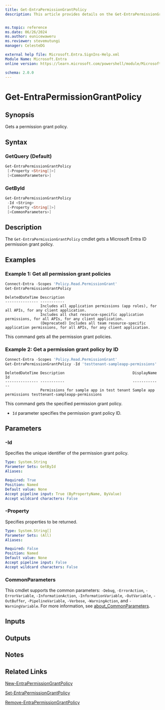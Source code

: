 ```yaml
---
title: Get-EntraPermissionGrantPolicy
description: This article provides details on the Get-EntraPermissionGrantPolicy command.


ms.topic: reference
ms.date: 06/26/2024
ms.author: eunicewaweru
ms.reviewer: stevemutungi
manager: CelesteDG

external help file: Microsoft.Entra.SignIns-Help.xml
Module Name: Microsoft.Entra
online version: https://learn.microsoft.com/powershell/module/Microsoft.Entra/Get-EntraPermissionGrantPolicy

schema: 2.0.0
---
```


# Get-EntraPermissionGrantPolicy

## Synopsis

Gets a permission grant policy.

## Syntax

### GetQuery (Default)

```powershell
Get-EntraPermissionGrantPolicy
 [-Property <String[]>]
 [<CommonParameters>]
```

### GetById

```powershell
Get-EntraPermissionGrantPolicy
 -Id <String>
 [-Property <String[]>]
 [<CommonParameters>]
```

## Description

The `Get-EntraPermissionGrantPolicy` cmdlet gets a Microsoft Entra ID permission grant policy.

## Examples

### Example 1: Get all permission grant policies

```powershell
Connect-Entra -Scopes 'Policy.Read.PermissionGrant'
Get-EntraPermissionGrantPolicy
```

```Output
DeletedDateTime Description
--------------- -----------
                Includes all application permissions (app roles), for all APIs, for any client application.
                Includes all chat resoruce-specific application permissions, for all APIs, for any client application.
                (Deprecated) Includes all team resource-specific application permissions, for all APIs, for any client application.
```

This command gets all the permission grant policies.

### Example 2: Get a permission grant policy by ID

```powershell
Connect-Entra -Scopes 'Policy.Read.PermissionGrant'
Get-EntraPermissionGrantPolicy -Id 'testtenant-sampleapp-permissions'
```

```Output
DeletedDateTime Description                               DisplayName            Id
--------------- -----------                               -----------            --
                Permissions for sample app in test tenant Sample app permissions testtenant-sampleapp-permissions
```

This command gets the specified permission grant policy.

- `Id` parameter specifies the permission grant policy ID.

## Parameters

### -Id

Specifies the unique identifier of the permission grant policy.

```yaml
Type: System.String
Parameter Sets: GetById
Aliases:

Required: True
Position: Named
Default value: None
Accept pipeline input: True (ByPropertyName, ByValue)
Accept wildcard characters: False
```

### -Property

Specifies properties to be returned.

```yaml
Type: System.String[]
Parameter Sets: (All)
Aliases:

Required: False
Position: Named
Default value: None
Accept pipeline input: False
Accept wildcard characters: False
```

### CommonParameters

This cmdlet supports the common parameters: `-Debug`, `-ErrorAction`, `-ErrorVariable`, `-InformationAction`, `-InformationVariable`, `-OutVariable`, `-OutBuffer`, `-PipelineVariable`, `-Verbose`, `-WarningAction`, and `-WarningVariable`. For more information, see [about_CommonParameters](https://go.microsoft.com/fwlink/?LinkID=113216).

## Inputs

## Outputs

## Notes

## Related Links

[New-EntraPermissionGrantPolicy](New-EntraPermissionGrantPolicy.md)

[Set-EntraPermissionGrantPolicy](Set-EntraPermissionGrantPolicy.md)

[Remove-EntraPermissionGrantPolicy](Remove-EntraPermissionGrantPolicy.md)
